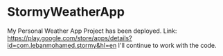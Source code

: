 # StormyWeatherApp
My Personal Weather App
Project has been deployed.
Link: https://play.google.com/store/apps/details?id=com.lebanmohamed.stormy&hl=en
I'll continue to work with the code.
